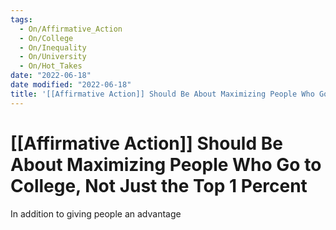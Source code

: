 ```yaml
---
tags:
  - On/Affirmative_Action
  - On/College
  - On/Inequality
  - On/University
  - On/Hot_Takes
date: "2022-06-18"
date modified: "2022-06-18"
title: '[[Affirmative Action]] Should Be About Maximizing People Who Go to College, Not Just the Top 1 Percent'
---
```


# [[Affirmative Action]] Should Be About Maximizing People Who Go to College, Not Just the Top 1 Percent
In addition to giving people an advantage
